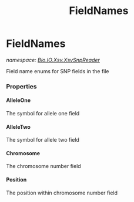﻿---
title: FieldNames
---

# FieldNames
_namespace: [Bio.IO.Xsv.XsvSnpReader](N-Bio.IO.Xsv.XsvSnpReader.html)_

Field name enums for SNP fields in the file



### Properties

#### AlleleOne
The symbol for allele one field
#### AlleleTwo
The symbol for allele two field
#### Chromosome
The chromosome number field
#### Position
The position within chromosome number field

